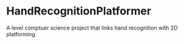 # HandRecognitionPlatformer
A level comptuer science project that links hand recognition with 2D platforming
